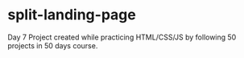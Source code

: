 # split-landing-page
Day 7 Project created while practicing HTML/CSS/JS by following 50 projects in 50 days course.
